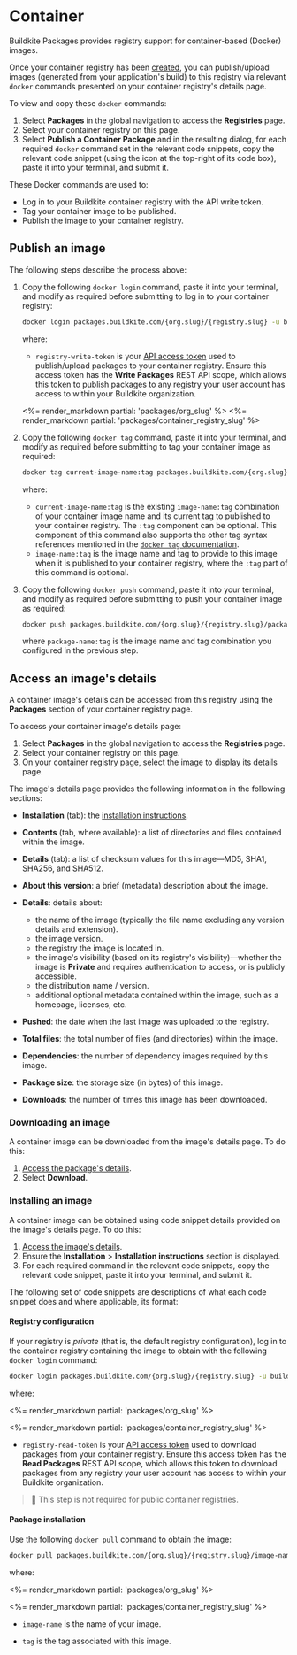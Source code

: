 # Container

Buildkite Packages provides registry support for container-based (Docker) images.

Once your container registry has been [created](/docs/packages/manage-registries#create-a-registry), you can publish/upload images (generated from your application's build) to this registry via relevant `docker` commands presented on your container registry's details page.

To view and copy these `docker` commands:

1. Select **Packages** in the global navigation to access the **Registries** page.
1. Select your container registry on this page.
1. Select **Publish a Container Package** and in the resulting dialog, for each required `docker` command set in the relevant code snippets, copy the relevant code snippet (using the icon at the top-right of its code box), paste it into your terminal, and submit it.

These Docker commands are used to:

- Log in to your Buildkite container registry with the API write token.
- Tag your container image to be published.
- Publish the image to your container registry.

## Publish an image

The following steps describe the process above:

1. Copy the following `docker login` command, paste it into your terminal, and modify as required before submitting to log in to your container registry:

    ```bash
    docker login packages.buildkite.com/{org.slug}/{registry.slug} -u buildkite -p registry-write-token
    ```

    where:
    * `registry-write-token` is your [API access token](https://buildkite.com/user/api-access-tokens) used to publish/upload packages to your container registry. Ensure this access token has the **Write Packages** REST API scope, which allows this token to publish packages to any registry your user account has access to within your Buildkite organization.

    <%= render_markdown partial: 'packages/org_slug' %>
    <%= render_markdown partial: 'packages/container_registry_slug' %>

1. Copy the following `docker tag` command, paste it into your terminal, and modify as required before submitting to tag your container image as required:

    ```bash
    docker tag current-image-name:tag packages.buildkite.com/{org.slug}/{registry.slug}/package-name:tag
    ```

    where:
    * `current-image-name:tag` is the existing `image-name:tag` combination of your container image name and its current tag to published to your container registry. The `:tag` component can be optional. This component of this command also supports the other tag syntax references mentioned in the [`docker tag` documentation](https://docs.docker.com/reference/cli/docker/image/tag/).
    * `image-name:tag` is the image name and tag to provide to this image when it is published to your container registry, where the `:tag` part of this command is optional.

1. Copy the following `docker push` command, paste it into your terminal, and modify as required before submitting to push your container image as required:

    ```bash
    docker push packages.buildkite.com/{org.slug}/{registry.slug}/package-name:tag
    ```

    where `package-name:tag` is the image name and tag combination you configured in the previous step.

## Access an image's details

A container image's details can be accessed from this registry using the **Packages** section of your container registry page.

To access your container image's details page:

1. Select **Packages** in the global navigation to access the **Registries** page.
1. Select your container registry on this page.
1. On your container registry page, select the image to display its details page.

The image's details page provides the following information in the following sections:

- **Installation** (tab): the [installation instructions](#access-an-images-details-installing-an-image).
- **Contents** (tab, where available): a list of directories and files contained within the image.
- **Details** (tab): a list of checksum values for this image—MD5, SHA1, SHA256, and SHA512.
- **About this version**: a brief (metadata) description about the image.
- **Details**: details about:

    * the name of the image (typically the file name excluding any version details and extension).
    * the image version.
    * the registry the image is located in.
    * the image's visibility (based on its registry's visibility)—whether the image is **Private** and requires authentication to access, or is publicly accessible.
    * the distribution name / version.
    * additional optional metadata contained within the image, such as a homepage, licenses, etc.

- **Pushed**: the date when the last image was uploaded to the registry.
- **Total files**: the total number of files (and directories) within the image.
- **Dependencies**: the number of dependency images required by this image.
- **Package size**: the storage size (in bytes) of this image.
- **Downloads**: the number of times this image has been downloaded.

### Downloading an image

A container image can be downloaded from the image's details page. To do this:

1. [Access the package's details](#access-an-images-details).
1. Select **Download**.

### Installing an image

A container image can be obtained using code snippet details provided on the image's details page. To do this:

1. [Access the image's details](#access-an-images-details).
1. Ensure the **Installation** > **Installation instructions** section is displayed.
1. For each required command in the relevant code snippets, copy the relevant code snippet, paste it into your terminal, and submit it.

The following set of code snippets are descriptions of what each code snippet does and where applicable, its format:

#### Registry configuration

If your registry is _private_ (that is, the default registry configuration), log in to the container registry containing the image to obtain with the following `docker login` command:

```bash
docker login packages.buildkite.com/{org.slug}/{registry.slug} -u buildkite -p registry-read-token
```

where:

<%= render_markdown partial: 'packages/org_slug' %>

<%= render_markdown partial: 'packages/container_registry_slug' %>

- `registry-read-token` is your [API access token](https://buildkite.com/user/api-access-tokens) used to download packages from your container registry. Ensure this access token has the **Read Packages** REST API scope, which allows this token to download packages from any registry your user account has access to within your Buildkite organization.

> 📘
> This step is not required for public container registries.

#### Package installation

Use the following `docker pull` command to obtain the image:

```bash
docker pull packages.buildkite.com/{org.slug}/{registry.slug}/image-name:tag
```

where:

<%= render_markdown partial: 'packages/org_slug' %>

<%= render_markdown partial: 'packages/container_registry_slug' %>

- `image-name` is the name of your image.

- `tag` is the tag associated with this image.
